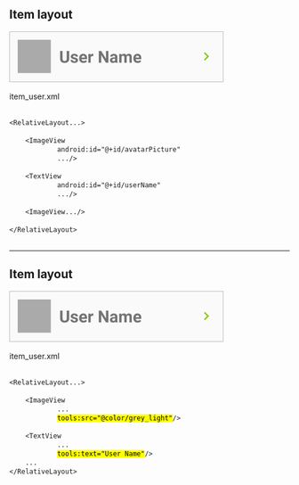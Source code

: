 
## Item layout


<img src="lecture/recycler/img/item_user.png">

item_user.xml

<pre><code class = "xml" data-trim data-noescape>
&lt;RelativeLayout...&gt;

    &lt;ImageView
            android:id="@+id/avatarPicture"
            .../&gt;

    &lt;TextView
            android:id="@+id/userName"
            .../&gt;

    &lt;ImageView.../&gt;

&lt;/RelativeLayout&gt;

</code></pre>


------

## Item layout

<img src="lecture/recycler/img/item_user.png">

item_user.xml

<pre><code class = "xml" data-trim data-noescape>
&lt;RelativeLayout...&gt;

    &lt;ImageView
            ...
            <mark data-fragment-index=1>tools:src="@color/grey_light"</mark>/&gt;

    &lt;TextView
            ...
            <mark data-fragment-index=1>tools:text="User Name"</mark>/&gt;
    ...
&lt;/RelativeLayout&gt;

</code></pre>
